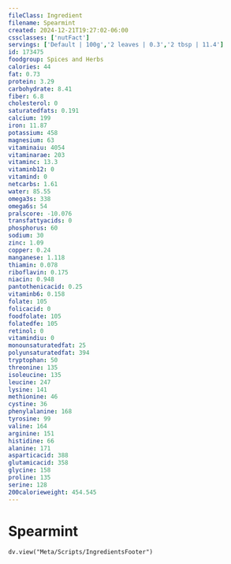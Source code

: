 ```yaml
---
fileClass: Ingredient
filename: Spearmint
created: 2024-12-21T19:27:02-06:00
cssclasses: ['nutFact']
servings: ['Default | 100g','2 leaves | 0.3','2 tbsp | 11.4']
id: 173475
foodgroup: Spices and Herbs
calories: 44
fat: 0.73
protein: 3.29
carbohydrate: 8.41
fiber: 6.8
cholesterol: 0
saturatedfats: 0.191
calcium: 199
iron: 11.87
potassium: 458
magnesium: 63
vitaminaiu: 4054
vitaminarae: 203
vitaminc: 13.3
vitaminb12: 0
vitamind: 0
netcarbs: 1.61
water: 85.55
omega3s: 338
omega6s: 54
pralscore: -10.076
transfattyacids: 0
phosphorus: 60
sodium: 30
zinc: 1.09
copper: 0.24
manganese: 1.118
thiamin: 0.078
riboflavin: 0.175
niacin: 0.948
pantothenicacid: 0.25
vitaminb6: 0.158
folate: 105
folicacid: 0
foodfolate: 105
folatedfe: 105
retinol: 0
vitamindiu: 0
monounsaturatedfat: 25
polyunsaturatedfat: 394
tryptophan: 50
threonine: 135
isoleucine: 135
leucine: 247
lysine: 141
methionine: 46
cystine: 36
phenylalanine: 168
tyrosine: 99
valine: 164
arginine: 151
histidine: 66
alanine: 171
asparticacid: 388
glutamicacid: 358
glycine: 158
proline: 135
serine: 128
200calorieweight: 454.545
---
```


# Spearmint

```dataviewjs
dv.view("Meta/Scripts/IngredientsFooter")
```